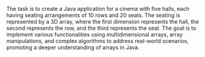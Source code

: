 The task is to create a Java application for a cinema with five halls, each having seating arrangements of 10 rows and 20 seats. The seating is represented by a 3D array, where the first dimension represents the hall, the second represents the row, and the third represents the seat. The goal is to implement various functionalities using multidimensional arrays, array manipulations, and complex algorithms to address real-world scenarios, promoting a deeper understanding of arrays in Java.